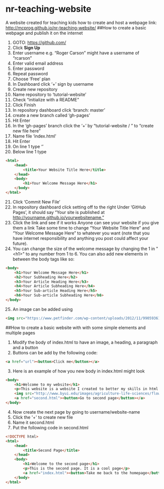 # nr-teaching-website
A website created for teaching kids how to create and host a webpage
link: http://mcprog.github.io/nr-teaching-website/
##How to create a basic webpage and publish it on the internet
1.  GOTO: https://github.com/
2.  Click **Sign Up**
3. Enter username
e.g. “Roger Carson” might have a username of “rcarson”
4. Enter valid email address
5. Enter password
6. Repeat password
7. Choose ‘Free’ plan
8. In Dashboard click ‘+’ sign by username
9. Create new repository
10. Name repository to ‘tutorial-website’
11. Check “initialize with a README”
12. Click Finish
13. In repository dashboard click ‘branch: master’
14. create a new branch called ‘gh-pages’
15. Hit Enter
16. In the ‘gh-pages’ branch click the ‘+’ by “tutorial-website / ” to “create new file here”
17. Name file ‘index.html’
18. Hit Enter
19. On line 1 type ‘<!DOCTYPE html>’
20. Below line 1 type
```html
<html>
    <head>
        <title>Your Website Title Here</title>
    </head>
    <body>
        <h1>Your Welcome Message Here</h1>
    </body>
</html>
```
21. Click ‘Commit New File’
22. In repository dashboard click setting off to the right Under ‘GitHub Pages’, it should say “Your site is published at http://yourname.github.io/yourwebsitename.”
23. Click the link and see if it works Anyone can see your website if you give them a link Take some time to change “Your Website Title Here” and “Your Welcome Message Here” to whatever you want (note that you have internet responsibility and anything you post could affect your future).
24. You can change the size of the welcome message by changing the 1 in "\<h1>" to any number from 1 to 6. You can also add new elements in between the body tags like so:
```html
<body>
    <h1>Your Welcome Message Here</h1>
    <h2>Your Subheading Here</h2>
    <h3>Your Article Heading Here</h3>
    <h4>Your Article Subheading Here</h4>
    <h5>Your Sub-article Heading Here</h5>
    <h6>Your Sub-article Subheading Here</h6>
</body>
```
25. An image can be added using
```html
<img src="https://www.petfinder.com/wp-content/uploads/2012/11/99059361-choose-cat-litter-632x475.jpg">
```
##How to create a basic website with with some simple elements and multiple pages
1. Modify the body of index.html to have an image, a heading, a paragraph and a button
2. Buttons can be add by the following code:
```html
<a href="url"><button>Click me</button></a>
```
3.  Here is an example of how you new body in index.html might look
```html
<body>
    <h1>Welcome to my website</h1>
    <p>This website is a website I created to better my skills in html. It does not have any real purpose, save education and practice. Thank you for visiting.</p>
    <img src="http://www.byui.edu/images/agriculture-life-sciences/flower.jpg">
    <a href="second.html"><button>Go to second page</button></a>
</body>
```
4. Now create the next page by going to username/website-name
5. Click the '+' to create new file
6. Name it second.html
7. Put the following code in second.html
```html
<!DOCTYPE html>
<html>
    <head>
        <title>Second Page</title>
    </head>
    <body>
        <h1>Welcome to the second page</h1>
        <p>This is the second page. It is a cool page</p>
        <a href="index.html"><button>Take me back to the homepage</button></a>
    </body>
</html>
